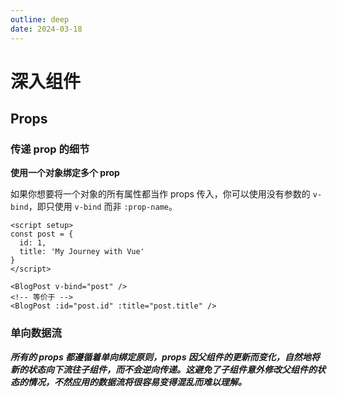 ```yaml
---
outline: deep
date: 2024-03-18
---
```


# 深入组件

## Props

### 传递 prop 的细节

**使用一个对象绑定多个 prop**

如果你想要将一个对象的所有属性都当作 props 传入，你可以使用没有参数的 `v-bind`，即只使用 `v-bind` 而非 `:prop-name`。

```vue
<script setup>
const post = {
  id: 1,
  title: 'My Journey with Vue'
}
</script>

<BlogPost v-bind="post" />
<!-- 等价于 -->
<BlogPost :id="post.id" :title="post.title" />
```

### 单向数据流

**_所有的 props 都遵循着单向绑定原则，props 因父组件的更新而变化，自然地将新的状态向下流往子组件，而不会逆向传递。这避免了子组件意外修改父组件的状态的情况，不然应用的数据流将很容易变得混乱而难以理解。_**

